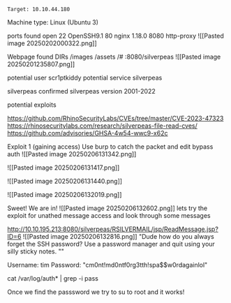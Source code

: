 	Target: 10.10.44.180
Machine type: Linux (Ubuntu 3)

ports found open
22 OpenSSH9.1
80 nginx 1.18.0
8080 http-proxy
![[Pasted image 20250202000322.png]]


Webpage found
DIRs
/images
/assets
/#
:8080/silverpeas
![[Pasted image 20250201235807.png]]


potential user scr1ptkiddy 
potential service silverpeas

silverpeas confirmed
silverpeas version 2001-2022

potential exploits

https://github.com/RhinoSecurityLabs/CVEs/tree/master/CVE-2023-47323
https://rhinosecuritylabs.com/research/silverpeas-file-read-cves/
https://github.com/advisories/GHSA-4w54-wwc9-x62c

Exploit 1 (gaining access)
Use burp to catch the packet and edit bypass auth
![[Pasted image 20250206131342.png]]

![[Pasted image 20250206131417.png]]

![[Pasted image 20250206131440.png]]

![[Pasted image 20250206132019.png]]

Sweet! We are in!
![[Pasted image 20250206132602.png]]
lets try the exploit for unathed message access and look through some messages

http://10.10.195.213:8080/silverpeas/RSILVERMAIL/jsp/ReadMessage.jsp?ID=6
![[Pasted image 20250206132816.png]]
"Dude how do you always forget the SSH password? Use a password manager and quit using your silly sticky notes. ""

Username: tim
Password: "cm0nt!md0ntf0rg3tth!spa$$w0rdagainlol"

cat /var/log/auth* | grep -i pass


Once we find the passsword we try to su to root and it works!